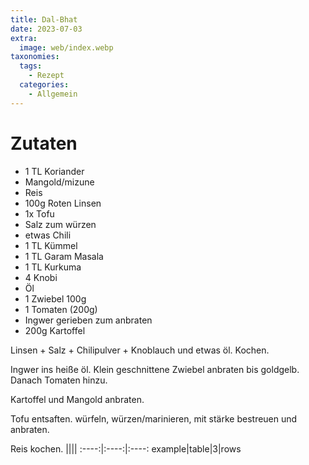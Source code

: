 ```yaml
---
title: Dal-Bhat
date: 2023-07-03
extra:
  image: web/index.webp
taxonomies:
  tags:
    - Rezept
  categories:
    - Allgemein
---
```


# Zutaten
* 1 TL Koriander
* Mangold/mizune
* Reis
* 100g Roten Linsen
* 1x Tofu
* Salz zum würzen
* etwas Chili
* 1 TL Kümmel
* 1 TL Garam Masala
* 1 TL Kurkuma
* 4 Knobi
* Öl
* 1 Zwiebel 100g
* 1 Tomaten (200g)
* Ingwer gerieben zum anbraten
* 200g Kartoffel

Linsen + Salz + Chilipulver + Knoblauch und etwas öl. Kochen.

Ingwer ins heiße öl. Klein geschnittene Zwiebel anbraten bis goldgelb. Danach Tomaten hinzu.

Kartoffel und Mangold anbraten.

Tofu entsaften. würfeln, würzen/marinieren, mit stärke bestreuen und anbraten.

Reis kochen.
||||
:----:|:----:|:----:
example|table|3|rows

